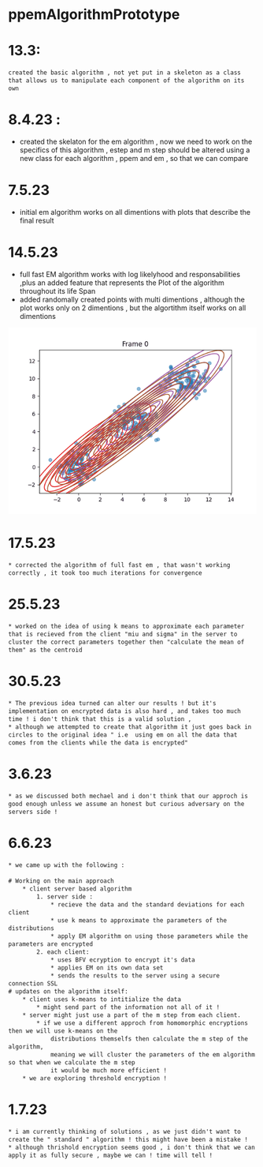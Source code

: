 # ppemAlgorithmPrototype
# 13.3:
    created the basic algorithm , not yet put in a skeleton as a class that allows us to manipulate each component of the algorithm on its own
# 8.4.23 :
  * created the skelaton for the em algorithm , now we need to work on the specifics of this algorithm , estep and m step should be altered using a new class for each algorithm , ppem and em , so that we can compare
 
# 7.5.23
  * initial em algorithm works on all dimentions with plots that describe the final result
# 14.5.23
  * full fast EM algorithm works with log likelyhood and responsabilities ,plus an added feature that represents the Plot of the algorithm throughout its life Span 
  * added randomally created points with multi dimentions , although the plot works only on 2 dimentions , but the algortithm itself works on all dimentions 

![](Results/PlotOfClustures.gif)
# 17.5.23
    * corrected the algorithm of full fast em , that wasn't working correctly , it took too much iterations for convergence 
# 25.5.23 
    * worked on the idea of using k means to approximate each parameter that is recieved from the client "miu and sigma" in the server to cluster the correct parameters together then "calculate the mean of them" as the centroid 
# 30.5.23 
    * The previous idea turned can alter our results ! but it's implementation on encrypted data is also hard , and takes too much time ! i don't think that this is a valid solution , 
    * although we attempted to create that algorithm it just goes back in circles to the original idea " i.e  using em on all the data that comes from the clients while the data is encrypted"
# 3.6.23 
    * as we discussed both mechael and i don't think that our approch is good enough unless we assume an honest but curious adversary on the servers side !
# 6.6.23 
    * we came up with the following :

    # Working on the main approach
        * client server based algorithm
            1. server side :
                * recieve the data and the standard deviations for each client 
                * use k means to approximate the parameters of the distributions 
                * apply EM algorithm on using those parameters while the parameters are encrypted
            2. each client:
                * uses BFV ecryption to encrypt it's data 
                * applies EM on its own data set 
                * sends the results to the server using a secure connection SSL 
    # updates on the algorithm itself:
        * client uses k-means to intitialize the data 
            * might send part of the information not all of it ! 
        * server might just use a part of the m step from each client.
            * if we use a different approch from homomorphic encryptions then we will use k-means on the 
                distributions themselfs then calculate the m step of the algorithm,
                meaning we will cluster the parameters of the em algorithm so that when we calculate the m step 
                it would be much more efficient ! 
        * we are exploring threshold encryption !
    
# 1.7.23
    * i am currently thinking of solutions , as we just didn't want to create the " standard " algorithm ! this might have been a mistake ! 
    * although thrishold encryption seems good , i don't think that we can apply it as fully secure , maybe we can ! time will tell ! 


